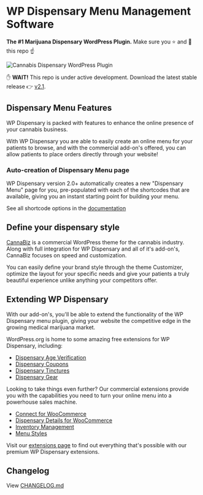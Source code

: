 # WP Dispensary Menu Management Software
**The #1 Marijuana Dispensary WordPress Plugin.** Make sure you :star: and :eyes: this repo :point_up:

![Cannabis Dispensary WordPress Plugin](https://www.wpdispensary.com/wp-content/uploads/2018/03/wpd-github-readme.jpg)

:raised_hand: **WAIT!** This repo is under active development. Download the latest stable release :point_right: [v2.1](http://downloads.wordpress.org/plugin/wp-dispensary.zip?utm_source=github&utm_medium=button&utm_campaign=Github).

## Dispensary Menu Features

WP Dispensary is packed with features to enhance the online presence of your cannabis business.

With WP Dispensary you are able to easily create an online menu for your patients to browse, and with the commercial add-on's offered, you can allow patients to place orders directly through your website!

### Auto-creation of Dispensary Menu page

WP Dispensary version 2.0+ automatically creates a new "Dispensary Menu" page for you, pre-populated with each of the shortcodes that are available, giving you an instant starting point for building your menu.

See all shortcode options in the [documentation](http://www.wpdispensary.com/section/shortcodes/)

## Define your dispensary style

[CannaBiz](https://www.wpdispensary.com/downloads/cannabiz) is a commercial WordPress theme for the cannabis industry. Along with full integration for WP Dispensary and all of it's add-on's, CannaBiz focuses on speed and customization.

You can easily define your brand style through the theme Customizer, optimize the layout for your specific needs and give your patients a truly beautiful experience unlike anything your competitors offer.

## Extending WP Dispensary

With our add-on's, you'll be able to extend the functionality of the WP Dispensary menu plugin, giving your website the competitive edge in the growing medical marijuana market.

WordPress.org is home to some amazing free extensions for WP Dispensary, including:

* [Dispensary Age Verification](https://wordpress.org/plugins/dispensary-age-verification)
* [Dispensary Coupons](https://wordpress.org/plugins/dispensary-coupons)
* [Dispensary Tinctures](https://wordpress.org/plugins/dispensary-tinctures)
* [Dispensary Gear](https://wordpress.org/plugins/dispensary-gear)

Looking to take things even further? Our commercial extensions provide you with the capabilities you need to turn your online menu into a powerhouse sales machine.

* [Connect for WooCommerce](https://www.wpdispensary.com/product/wooconnect-for-woocommerce/)
* [Dispensary Details for WooCommerce](https://www.wpdispensary.com/product/dispensary-details-for-woocommerce/)
* [Inventory Management](https://www.wpdispensary.com/product/dispensary-inventory-management/)
* [Menu Styles](https://www.wpdispensary.com/product/styles/)

Visit our [extensions page](https://www.wpdispensary.com/add-ons) to find out everything that's possible with our premium WP Dispensary extensions.

## Changelog

View [CHANGELOG.md](https://github.com/wpdispensary/wp-dispensary/blob/master/CHANGELOG.md)
